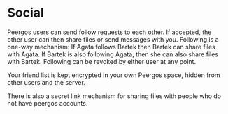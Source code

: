 # Social

Peergos users can send follow requests to each other. If accepted, the other user can then share files or send messages with you. Following is a one-way mechanism: If Agata follows Bartek then Bartek can share files with Agata. If Bartek is also following Agata, then she can also share files with Bartek. Following can be revoked by either user at any point.

Your friend list is kept encrypted in your own Peergos space, hidden from other users and the server. 

There is also a secret link mechanism for sharing files with people who do not have peergos accounts. 